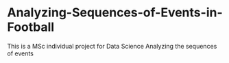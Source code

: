 # Analyzing-Sequences-of-Events-in-Football
This is a MSc individual project for Data Science Analyzing the sequences of events 
